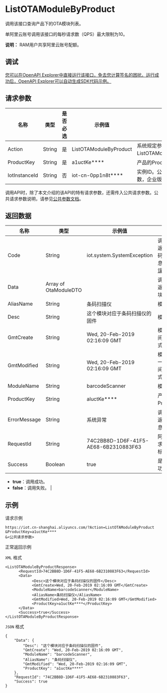 # ListOTAModuleByProduct

调用该接口查询产品下的OTA模块列表。

单阿里云账号调用该接口的每秒请求数（QPS）最大限制为10。

**说明：** RAM用户共享阿里云账号配额。

## 调试

[您可以在OpenAPI Explorer中直接运行该接口，免去您计算签名的困扰。运行成功后，OpenAPI Explorer可以自动生成SDK代码示例。](https://api.aliyun.com/#product=Iot&api=ListOTAModuleByProduct&type=RPC&version=2018-01-20)

## 请求参数

|名称|类型|是否必选|示例值|描述|
|--|--|----|---|--|
|Action|String|是|ListOTAModuleByProduct|系统规定参数。取值：ListOTAModuleByProduct。 |
|ProductKey|String|是|a1uctKe\*\*\*\*|产品的ProductKey。 |
|IotInstanceId|String|否|iot-cn-0pp1n8t\*\*\*\*|实例ID。公共实例不传此参数，企业版实例需传入。 |

调用API时，除了本文介绍的该API的特有请求参数，还需传入公共请求参数。公共请求参数说明，请参见[公共参数文档](~~30561~~)。

## 返回数据

|名称|类型|示例值|描述|
|--|--|---|--|
|Code|String|iot.system.SystemException|调用失败时，返回的错误码。更多信息，请参见[错误码](~~87387~~)。 |
|Data|Array of OtaModuleDTO| |调用成功时，返回的OTA模块列表。 |
|AliasName|String|条码扫描仪|模块别名。 |
|Desc|String|这个模块对应于条码扫描仪的固件|模块描述。 |
|GmtCreate|String|Wed, 20-Feb-2019 02:16:09 GMT|模块创建时间，GMT格式。 |
|GmtModified|String|Wed, 20-Feb-2019 02:16:09 GMT|模块信息最后一次更新时间，GMT格式。 |
|ModuleName|String|barcodeScanner|模块名称。 |
|ProductKey|String|aluctKe\*\*\*\*|产品的ProductKey。 |
|ErrorMessage|String|系统异常|调用失败时，返回的出错信息。 |
|RequestId|String|74C2BB8D-1D6F-41F5-AE68-6B2310883F63|阿里云为该请求生成的唯一标识符。 |
|Success|Boolean|true|是否调用成功。

 -   **true**：调用成功。
-   **false**：调用失败。 |

## 示例

请求示例

```
https://iot.cn-shanghai.aliyuncs.com/?Action=ListOTAModuleByProduct
&ProductKey=a1uctKe****
&<公共请求参数>
```

正常返回示例

`XML` 格式

```
<ListOTAModuleByProductResponse>
      <RequestId>74C2BB8D-1D6F-41F5-AE68-6B2310883F63</RequestId>
      <Data>
            <Desc>这个模块对应于条码扫描仪的固件</Desc>
            <GmtCreate>Wed, 20-Feb-2019 02:16:09 GMT</GmtCreate>
            <ModuleName>barcodeScanner</ModuleName>
            <AliasName>条码扫描仪</AliasName>
            <GmtModified>Wed, 20-Feb-2019 02:16:09 GMT</GmtModified>
            <ProductKey>a1uctKe****</ProductKey>
      </Data>
      <Success>true</Success>
</ListOTAModuleByProductResponse>
```

`JSON` 格式

```
{
    "Data": {
        "Desc": "这个模块对应于条码扫描仪的固件",
        "GmtCreate": "Wed, 20-Feb-2019 02:16:09 GMT",
        "ModuleName": "barcodeScanner",
        "AliasName": "条码扫描仪",
        "GmtModified": "Wed, 20-Feb-2019 02:16:09 GMT",
        "ProductKey": "a1uctKe****"
    },
    "RequestId": "74C2BB8D-1D6F-41F5-AE68-6B2310883F63",
    "Success": true
}
```

